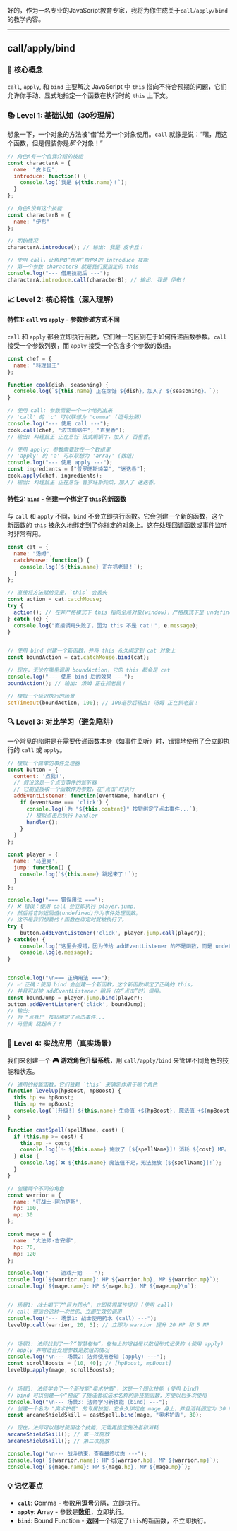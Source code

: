 好的，作为一名专业的JavaScript教育专家，我将为你生成关于`call/apply/bind`的教学内容。

---

## call/apply/bind

### 🎯 核心概念
`call`, `apply`, 和 `bind` 主要解决 JavaScript 中 `this` 指向不符合预期的问题，它们允许你手动、显式地指定一个函数在执行时的 `this` 上下文。

### 📚 Level 1: 基础认知（30秒理解）
想象一下，一个对象的方法被“借”给另一个对象使用。`call` 就像是说：“嘿，用这个函数，但是假装你是*那个*对象！”

```javascript
// 角色A有一个自我介绍的技能
const characterA = {
  name: "皮卡丘",
  introduce: function() {
    console.log(`我是 ${this.name}！`);
  }
};

// 角色B没有这个技能
const characterB = {
  name: "伊布"
};

// 初始情况
characterA.introduce(); // 输出: 我是 皮卡丘！

// 使用 call，让角色B“借用”角色A的 introduce 技能
// 第一个参数 characterB 就是我们要指定的 this
console.log("--- 借用技能后 ---");
characterA.introduce.call(characterB); // 输出: 我是 伊布！
```

### 📈 Level 2: 核心特性（深入理解）

#### 特性1: `call` vs `apply` - 参数传递方式不同
`call` 和 `apply` 都会立即执行函数，它们唯一的区别在于如何传递函数参数。`call` 接受一个参数列表，而 `apply` 接受一个包含多个参数的数组。

```javascript
const chef = {
  name: "料理鼠王"
};

function cook(dish, seasoning) {
  console.log(`${this.name} 正在烹饪 ${dish}，加入了 ${seasoning}。`);
}

// 使用 call: 参数需要一个一个地列出来
// 'call' 的 'c' 可以联想为 'comma' (逗号分隔)
console.log("--- 使用 call ---");
cook.call(chef, "法式焗蜗牛", "百里香");
// 输出: 料理鼠王 正在烹饪 法式焗蜗牛，加入了 百里香。

// 使用 apply: 参数需要放在一个数组里
// 'apply' 的 'a' 可以联想为 'array' (数组)
console.log("--- 使用 apply ---");
const ingredients = ["普罗旺斯炖菜", "迷迭香"];
cook.apply(chef, ingredients);
// 输出: 料理鼠王 正在烹饪 普罗旺斯炖菜，加入了 迷迭香。
```

#### 特性2: `bind` - 创建一个绑定了`this`的新函数
与 `call` 和 `apply` 不同，`bind` 不会立即执行函数。它会创建一个新的函数，这个新函数的 `this` 被永久地绑定到了你指定的对象上。这在处理回调函数或事件监听时非常有用。

```javascript
const cat = {
  name: "汤姆",
  catchMouse: function() {
    console.log(`${this.name} 正在抓老鼠！`);
  }
};

// 直接将方法赋给变量，`this` 会丢失
const action = cat.catchMouse;
try {
  action(); // 在非严格模式下 this 指向全局对象(window)，严格模式下是 undefined，会报错
} catch (e) {
  console.log("直接调用失败了，因为 this 不是 cat！", e.message);
}


// 使用 bind 创建一个新函数，并将 this 永久绑定到 cat 对象上
const boundAction = cat.catchMouse.bind(cat);

// 现在，无论在哪里调用 boundAction，它的 this 都会是 cat
console.log("--- 使用 bind 后的效果 ---");
boundAction(); // 输出: 汤姆 正在抓老鼠！

// 模拟一个延迟执行的场景
setTimeout(boundAction, 100); // 100毫秒后输出: 汤姆 正在抓老鼠！
```

### 🔍 Level 3: 对比学习（避免陷阱）
一个常见的陷阱是在需要传递函数本身（如事件监听）时，错误地使用了会立即执行的 `call` 或 `apply`。

```javascript
// 模拟一个简单的事件处理器
const button = {
  content: '点我!',
  // 假设这是一个点击事件的监听器
  // 它期望接收一个函数作为参数，在“点击”时执行
  addEventListener: function(eventName, handler) {
    if (eventName === 'click') {
      console.log(`为 "${this.content}" 按钮绑定了点击事件...`);
      // 模拟点击后执行 handler
      handler();
    }
  }
};

const player = {
  name: '马里奥',
  jump: function() {
    console.log(`${this.name} 跳起来了！`);
  }
};

console.log("=== 错误用法 ===");
// ❌ 错误：使用 call 会立即执行 player.jump，
// 然后将它的返回值(undefined)作为事件处理函数。
// 这不是我们想要的！函数在绑定时就被执行了。
try {
    button.addEventListener('click', player.jump.call(player));
} catch(e) {
    console.log("这里会报错，因为传给 addEventListener 的不是函数，而是 undefined。");
    console.log(e.message);
}


console.log("\n=== 正确用法 ===");
// ✅ 正确：使用 bind 会创建一个新函数，这个新函数绑定了正确的 this，
// 并且可以被 addEventListener 稍后（在“点击”时）调用。
const boundJump = player.jump.bind(player);
button.addEventListener('click', boundJump);
// 输出:
// 为 "点我!" 按钮绑定了点击事件...
// 马里奥 跳起来了！
```

### 🚀 Level 4: 实战应用（真实场景）
我们来创建一个 **🎮 游戏角色升级系统**，用 `call/apply/bind` 来管理不同角色的技能和状态。

```javascript
// 通用的技能函数，它们依赖 `this` 来确定作用于哪个角色
function levelUp(hpBoost, mpBoost) {
  this.hp += hpBoost;
  this.mp += mpBoost;
  console.log(`[升级!] ${this.name} 生命值 +${hpBoost}, 魔法值 +${mpBoost}。当前状态: HP ${this.hp}, MP ${this.mp}`);
}

function castSpell(spellName, cost) {
  if (this.mp >= cost) {
    this.mp -= cost;
    console.log(`✨ ${this.name} 施放了 [${spellName}]! 消耗 ${cost} MP。剩余 MP: ${this.mp}`);
  } else {
    console.log(`❌ ${this.name} 魔法值不足，无法施放 [${spellName}]!`);
  }
}

// 创建两个不同的角色
const warrior = {
  name: "狂战士·阿尔萨斯",
  hp: 100,
  mp: 30
};

const mage = {
  name: "大法师·吉安娜",
  hp: 70,
  mp: 120
};

console.log("--- 游戏开始 ---");
console.log(`${warrior.name}: HP ${warrior.hp}, MP ${warrior.mp}`);
console.log(`${mage.name}: HP ${mage.hp}, MP ${mage.mp}\n`);


// 场景1: 战士喝下了“巨力药水”，立即获得属性提升 (使用 call)
// call 很适合这种一次性的、立即生效的调用
console.log("--- 场景1: 战士使用药水 (call) ---");
levelUp.call(warrior, 20, 5); // 立即为 warrior 提升 20 HP 和 5 MP


// 场景2: 法师找到了一个“智慧卷轴”，卷轴上的增益是以数组形式记录的 (使用 apply)
// apply 非常适合处理参数是数组的情况
console.log("\n--- 场景2: 法师使用卷轴 (apply) ---");
const scrollBoosts = [10, 40]; // [hpBoost, mpBoost]
levelUp.apply(mage, scrollBoosts);


// 场景3: 法师学会了一个新技能“奥术护盾”，这是一个固化技能 (使用 bind)
// bind 可以创建一个“预设”了施法者和法术名称的新技能函数，方便以后多次使用
console.log("\n--- 场景3: 法师学习新技能 (bind) ---");
// 创建一个名为 "奥术护盾" 的专属技能，它永久绑定在 mage 身上，并且消耗固定为 30 MP
const arcaneShieldSkill = castSpell.bind(mage, "奥术护盾", 30);

// 现在，法师可以随时使用这个技能，无需再指定施法者和消耗
arcaneShieldSkill(); // 第一次施放
arcaneShieldSkill(); // 第二次施放

console.log("\n--- 战斗结束，查看最终状态 ---");
console.log(`${warrior.name}: HP ${warrior.hp}, MP ${warrior.mp}`);
console.log(`${mage.name}: HP ${mage.hp}, MP ${mage.mp}`);
```

### 💡 记忆要点
- **`call`**: **C**omma - 参数用**逗号**分隔，立即执行。
- **`apply`**: **A**rray - 参数是**数组**，立即执行。
- **`bind`**: **B**ound Function - **返回**一个绑定了`this`的新函数，不立即执行。

<!--
metadata:
  syntax: function
  pattern: this-binding
  api: Function.prototype.call, Function.prototype.apply, Function.prototype.bind, console.log, setTimeout
  concept: this-binding, scope, context
  difficulty: intermediate
  dependencies: 无
  related: js-sec-3-2-1
-->